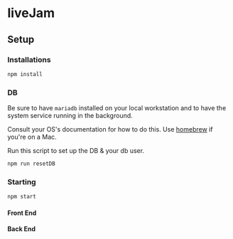 # liveJam

## Setup

### Installations

```sh
npm install
```

### DB

Be sure to have `mariadb` installed on your local workstation and to have the
system service running in the background.

Consult your OS's documentation for how to do this.
Use [homebrew](https://mariadb.com/kb/en/mariadb/building-mariadb-on-mac-os-x-using-homebrew/) if you're on a Mac.

Run this script to set up the DB & your db user.

```sh
npm run resetDB
```

### Starting

```sh
npm start
```

#### Front End

#### Back End
